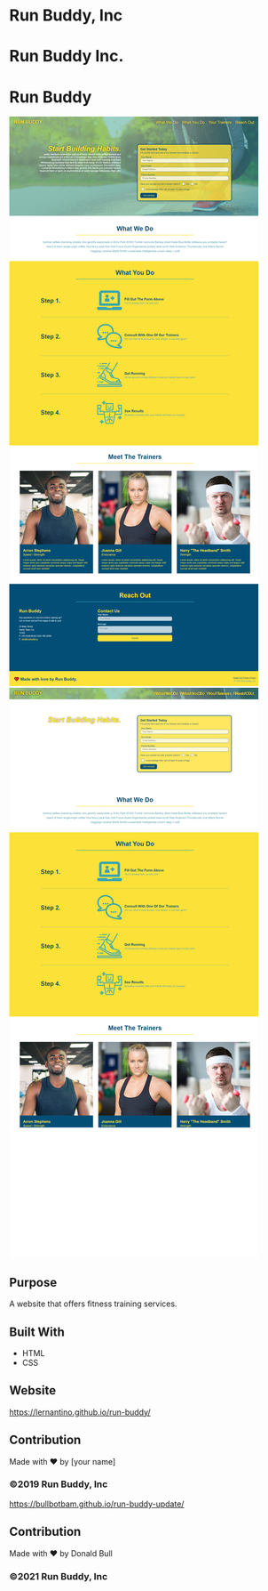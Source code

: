 
# Run Buddy, Inc


# Run Buddy Inc.

# Run Buddy
![run-buddy-update-1](https://github.com/Bullbotbam/run-buddy-update/blob/main/assets/images/run-buddy-update-1.png)
![run-buddy-update-1](https://github.com/Bullbotbam/run-buddy-update/blob/main/assets/images/run-buddy-update-2.png)



## Purpose
A website that offers fitness training services. 

## Built With
* HTML
* CSS

## Website

https://lernantino.github.io/run-buddy/

## Contribution
Made with ❤️ by [your name]

### ©️2019 Run Buddy, Inc 


https://bullbotbam.github.io/run-buddy-update/

## Contribution
Made with ❤️ by Donald Bull
### ©️2021 Run Buddy, Inc 

